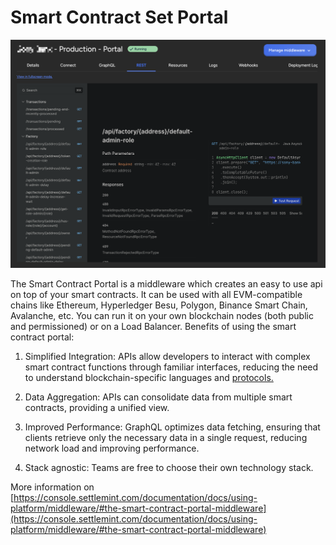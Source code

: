 # Smart Contract Set Portal

![Changelog Image](../static/img/releases/smart-contract-set-portal.png)

The Smart Contract Portal is a middleware which creates an easy to use api on top of your smart contracts. It can be used with all EVM-compatible chains like Ethereum, Hyperledger Besu, Polygon, Binance Smart Chain, Avalanche, etc. You can run it on your own blockchain nodes (both public and permissioned) or on a Load Balancer.
Benefits of using the smart contract portal:

1. Simplified Integration: APIs allow developers to interact with complex smart contract functions through familiar interfaces, reducing the need to understand blockchain-specific languages and [protocols.](http://protocols.Data)

2. Data Aggregation: APIs can consolidate data from multiple smart contracts, providing a unified view.

3. Improved Performance: GraphQL optimizes data fetching, ensuring that clients retrieve only the necessary data in a single request, reducing network load and improving performance.

4. Stack agnostic: Teams are free to choose their own technology stack.

More information on [https://console.settlemint.com/documentation/docs/using-platform/middleware/#the-smart-contract-portal-middleware](https://console.settlemint.com/documentation/docs/using-platform/middleware/#the-smart-contract-portal-middleware)
